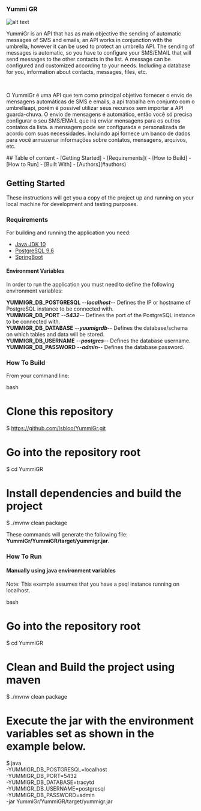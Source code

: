 <h3>Yummi GR </h3>

![alt text](https://www.pngkit.com/png/full/405-4055413_yummy-cute-donnut-omnomnom-yamiyami-yummy-pug-in.png)
<br>
<p>
  YummiGr is an API that has as main objective the sending of automatic messages of SMS and emails, an API works in conjunction with the umbrella, however it can be used to protect an umbrella API. The sending of messages is automatic, so you have to configure your SMS/EMAIL that will send messages to the other contacts in the list. A message can be configured and customized according to your needs. Including a database for you, information about contacts, messages, files, etc.
</p>
<br>
<p> 
O YummiGr é uma API que tem como principal objetivo fornecer o envio de mensagens automáticas de  SMS e emails, a api trabalha em conjunto com o umbrellaapi, porém é possível utilizar seus recursos sem importar a API guarda-chuva. O envio de mensagens é automático, então você só precisa configurar o seu SMS/EMAIL que irá enviar mensagens para os outros contatos da lista. a mensagem pode ser configurada e personalizada de acordo com suas necessidades. incluindo api fornece um banco de dados para você armazenar informações sobre contatos, mensagens, arquivos, etc.
</p>
## Table of content
- [Getting Started]
- [Requirements](
- [How to Build]
- [How to Run]
- [Built With]
- [Authors](#authors)

## Getting Started

These instructions will get you a copy of the project up and running on your local machine for development and testing purposes.

### Requirements

For building and running the application you need:

- [Java JDK 10](http://www.oracle.com/technetwork/java/javase/downloads/jdk10-downloads-4416644.html)
- [PostgreSQL 9.6](https://www.enterprisedb.com/downloads/postgres-postgresql-downloads)
- [SpringBoot](https://spring.io/)

#### Environment Variables

In order to run the application you must need to define the following environment variables:

 **YUMMIGR_DB_POSTGRESQL**         --***localhost***--      Defines the IP or hostname of PostgreSQL instance to be connected with.                                                                                                            
 **YUMMIGR_DB_PORT**          --***5432***--          Defines the port of the PostgreSQL instance to be connected with.                                                                                                                  
 **YUMMIGR_DB_DATABASE**      --***yuumigrdb***--      Defines the database/schema on which tables and data will be stored.                                                                                                         
 **YUMMIGR_DB_USERNAME**     --***postgres***--         Defines the database username.                                                                                                                                                
 **YUMMIGR_DB_PASSWORD**   --***admin***--         Defines the database password.
 ### How To Build

From your command line:

bash
# Clone this repository
$ https://github.com/lsbloo/YummiGr.git

# Go into the repository root
$ cd YummiGR

# Install dependencies and build the project
$ ./mvnw clean package


These commands will generate the following file: **YummiGr/YummiGR/target/yummigr.jar**.

### How To Run

#### Manually using java environment variables
Note: This example assumes that you have a psql instance running on localhost.

bash
# Go into the repository root
$ cd YummiGR

# Clean and Build the project using maven
$ ./mvnw clean package

# Execute the jar with the environment variables set as shown in the example below.
$ java \
-YUMMIGR_DB_POSTGRESQL=localhost \
-YUMMIGR_DB_PORT=5432 \
-YUMMIGR_DB_DATABASE=tracytd \
-YUMMIGR_DB_USERNAME=postgresql \
-YUMMIGR_DB_PASSWORD=admin \
-jar YummiGr/YummiGR/target/yummigr.jar

 
 
 
